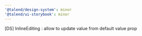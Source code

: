 ```yaml
---
'@talend/design-system': minor
'@talend/ui-storybook': minor
---
```


[DS] InlineEditing : allow to update value from default value prop

